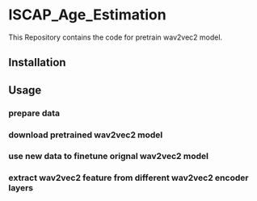 # ISCAP_Age_Estimation

This Repository contains the code for pretrain wav2vec2 model.

## Installation

## Usage


### prepare data 


### download pretrained wav2vec2 model

### use new data to finetune orignal wav2vec2 model

### extract wav2vec2 feature from different wav2vec2 encoder layers


